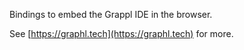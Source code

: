 Bindings to embed the Grappl IDE in the browser.

See [https://graphl.tech](https://graphl.tech) for more.
